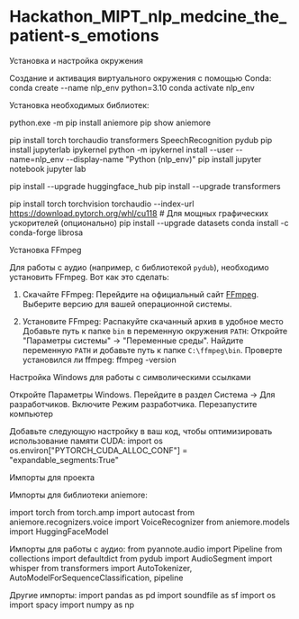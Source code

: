 # Hackathon_MIPT_nlp_medcine_the_patient-s_emotions

Установка и настройка окружения

Создание и активация виртуального окружения с помощью Conda:
   conda create --name nlp_env python=3.10
   conda activate nlp_env

Установка необходимых библиотек:

   python.exe -m pip install aniemore
   pip show aniemore

   pip install torch torchaudio transformers SpeechRecognition pydub
   pip install jupyterlab ipykernel
   python -m ipykernel install --user --name=nlp_env --display-name "Python (nlp_env)"
   pip install jupyter notebook
   jupyter lab

   pip install --upgrade huggingface_hub
   pip install --upgrade transformers

   pip install torch torchvision torchaudio --index-url https://download.pytorch.org/whl/cu118  # Для мощных графических ускорителей (опционально)
   pip install --upgrade datasets
   conda install -c conda-forge librosa
   
Установка FFmpeg

Для работы с аудио (например, с библиотекой `pydub`), необходимо установить FFmpeg. Вот как это сделать:

1. Скачайте FFmpeg:
Перейдите на официальный сайт [FFmpeg](https://ffmpeg.org/download.html).
Выберите версию для вашей операционной системы.

2. Установите FFmpeg:
Распакуйте скачанный архив в удобное место
Добавьте путь к папке `bin` в переменную окружения `PATH`:
Откройте "Параметры системы" → "Переменные среды".
Найдите переменную `PATH` и добавьте путь к папке `C:\ffmpeg\bin`.
Проверте установился ли ffmpeg: ffmpeg -version

Настройка Windows для работы с символическими ссылками

Откройте Параметры Windows.
Перейдите в раздел Система → Для разработчиков.
Включите Режим разработчика.
Перезапустите компьютер

Добавьте следующую настройку в ваш код, чтобы оптимизировать использование памяти CUDA:
import os
os.environ["PYTORCH_CUDA_ALLOC_CONF"] = "expandable_segments:True"

Импорты для проекта

Импорты для библиотеки aniemore:

import torch
from torch.amp import autocast
from aniemore.recognizers.voice import VoiceRecognizer
from aniemore.models import HuggingFaceModel

Импорты для работы с аудио:
from pyannote.audio import Pipeline
from collections import defaultdict
from pydub import AudioSegment
import whisper
from transformers import AutoTokenizer, AutoModelForSequenceClassification, pipeline

Другие импорты:
import pandas as pd
import soundfile as sf
import os
import spacy
import numpy as np
